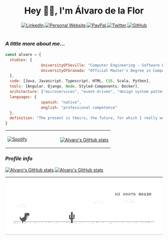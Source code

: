 <h1 align="center"> Hey 👋🏽, I'm Álvaro de la Flor </h1>

<div align="center">
    <a target="_blank" href="https://www.linkedin.com/in/alvarodelaflor/7">
      <img align="center" src="https://img.shields.io/badge/-alvarodelaflor-blue?style=flat-square&logo=Linkedin&logoColor=white&link=https://www.linkedin.com/in/alvarodelaflor/" alt="LinkedIn" />
    </a>
    <a target="_blank" href="https://www.alvarodelaflor.com">
      <img align="center" src="https://img.shields.io/badge/Personal%20Website-alvarodelaflor.com-blue" alt="Personal Website" />
    </a>
    <a target="_blank" href="https://www.paypal.me/alvarodelaflor">
      <img align="center" src="https://ionicabizau.github.io/badges/paypal.svg" alt="PayPal" />
    </a>
    <a target="_blank" href="https://twitter.com/alvar017">
      <img align="center" src="https://img.shields.io/twitter/follow/alvar017?style=social" alt="Twitter" />
    </a>
    <a target="_blank" href="https://github.com/alvarodelaflor">
      <img align="center" src="https://img.shields.io/github/followers/alvarodelaflor?label=follow&style=social" alt="GitHub" />
    </a>
</div>

</br>

### *A little more about me...*  

```javascript
const alvaro = {
  studies: {
                UniversityOfSeville: "Computer Engineering - Software Engineering",
                UniversityOfGranada: "Official Master's Degree in Computer Engineering"
  },
  code: [Java, Javascript, Typescript, HTML, CSS, Scala, Python],
  tools: [Angular, Django, Node, Styled-Components, Docker],
  architecture: ["microservices", "event-driven", "design system pattern"],
  languages: {
                spanish: "native",
                english: "professional competence"
  },
  definition: "The present is theirs; the future, for which I really worked, is mine"
}
```

<table width="100%">
  <tr>
    <td width="50%">
      <a href="https://open.spotify.com/user/1184303827">
        <img align="center" src="https://alvarodelaflor-alvarodelaflor.vercel.app/api/spotify" alt="Spotify" />
      </a>
    </td>
    <td width="50%">
    <br>
      <a href="https://wakatime.com/@alvarodelaflor">
        <img align="center" src="https://github-readme-stats.vercel.app/api/wakatime?username=alvarodelaflor&v=2" alt="Alvaro's GitHub stats" />
      </a>
      </p>
    </td>
  </tr>
</table>

### *Profile info*  

<a href="https://github.com/alvarodelaflor">
  <img align="center" src="https://github-readme-stats.vercel.app/api?username=alvarodelaflor&show_icons=true&hide_border=true" alt="Alvaro's GitHub stats" />
</a>

<a href="https://github.com/alvarodelaflor">
  <img align="center" src="https://github-readme-stats.vercel.app/api/top-langs/?username=alvarodelaflor&show_icons=true&layout=compact&hide_border=true" alt="Alvaro's GitHub stats" />
</a>

---
<p align="center">
  <img src="img/dino.gif" alt="Dino" />
</p>
